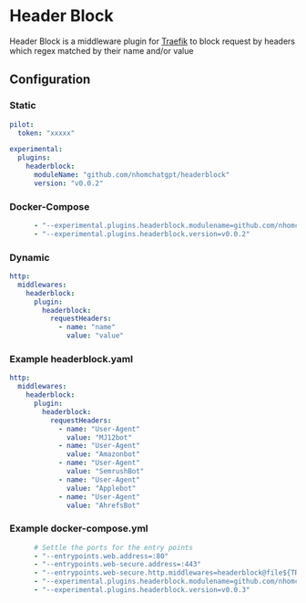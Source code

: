 # Header Block

Header Block is a middleware plugin for [Traefik](https://github.com/traefik/traefik) to block request by headers which regex matched by their name and/or value

## Configuration

### Static

```yaml
pilot:
  token: "xxxxx"

experimental:
  plugins:
    headerblock:
      moduleName: "github.com/nhomchatgpt/headerblock"
      version: "v0.0.2"
```

### Docker-Compose

```yaml
      - "--experimental.plugins.headerblock.modulename=github.com/nhomchatgpt/headerblock"
      - "--experimental.plugins.headerblock.version=v0.0.2"
```

### Dynamic

```yaml
http:
  middlewares:
    headerblock:
      plugin:
        headerblock:
          requestHeaders:
            - name: "name"
              value: "value"
```

### Example headerblock.yaml

```yaml
http:
  middlewares:
    headerblock:
      plugin:
        headerblock:
          requestHeaders:
            - name: "User-Agent"
              value: "MJ12bot"
            - name: "User-Agent"
              value: "Amazonbot"
            - name: "User-Agent"
              value: "SemrushBot"
            - name: "User-Agent"
              value: "Applebot"
            - name: "User-Agent"
              value: "AhrefsBot"
```

### Example docker-compose.yml

```yaml
      # Settle the ports for the entry points
      - "--entrypoints.web.address=:80"
      - "--entrypoints.web-secure.address=:443"
      - "--entrypoints.web-secure.http.middlewares=headerblock@file${TRAEFIK_PLUGINS:-}"
      - "--experimental.plugins.headerblock.modulename=github.com/nhomchatgpt/headerblock"
      - "--experimental.plugins.headerblock.version=v0.0.3"
```

